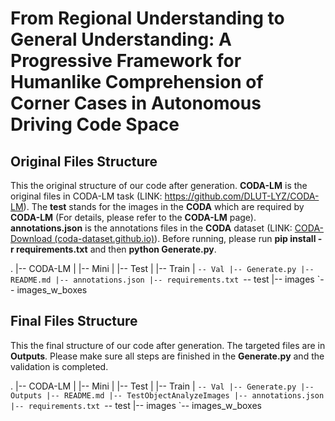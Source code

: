 # From Regional Understanding to General Understanding: A Progressive Framework for Humanlike Comprehension of Corner Cases in Autonomous Driving Code Space

## Original Files Structure

This the original structure of our code after generation. **CODA-LM** is the original files in CODA-LM task (LINK: https://github.com/DLUT-LYZ/CODA-LM). The **test** stands for the images in the **CODA** which are required by **CODA-LM** (For details, please refer to the **CODA-LM** page). **annotations.json** is the annotations files in the **CODA** dataset (LINK: [CODA-Download (coda-dataset.github.io)](https://coda-dataset.github.io/download.html#instructions)). Before running, please run **pip install -r requirements.txt** and then **python Generate.py**.

.
|-- CODA-LM
|   |-- Mini
|   |-- Test
|   |-- Train
|   `-- Val
|-- Generate.py
|-- README.md
|-- annotations.json
|-- requirements.txt
`-- test
    |-- images
    `-- images_w_boxes

## Final Files Structure

This the final structure of our code after generation. The targeted files are in **Outputs**. Please make sure all steps are finished in the **Generate.py** and the validation is completed.

.
|-- CODA-LM
|   |-- Mini
|   |-- Test
|   |-- Train
|   `-- Val
|-- Generate.py
|-- Outputs
|-- README.md
|-- TestObjectAnalyzeImages
|-- annotations.json
|-- requirements.txt
`-- test
    |-- images
    `-- images_w_boxes
        
